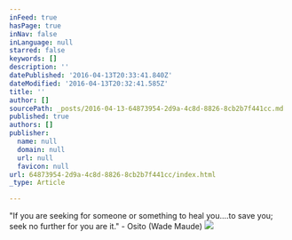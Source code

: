 ```yaml
---
inFeed: true
hasPage: true
inNav: false
inLanguage: null
starred: false
keywords: []
description: ''
datePublished: '2016-04-13T20:33:41.840Z'
dateModified: '2016-04-13T20:32:41.585Z'
title: ''
author: []
sourcePath: _posts/2016-04-13-64873954-2d9a-4c8d-8826-8cb2b7f441cc.md
published: true
authors: []
publisher:
  name: null
  domain: null
  url: null
  favicon: null
url: 64873954-2d9a-4c8d-8826-8cb2b7f441cc/index.html
_type: Article

---
```

"If you are seeking for someone or something to heal you....to save you; seek no further for you are it." - Osito (Wade Maude)
![](https://the-grid-user-content.s3-us-west-2.amazonaws.com/0a6e8bfe-7250-47ac-9ae8-fd87528e13f6.jpg)